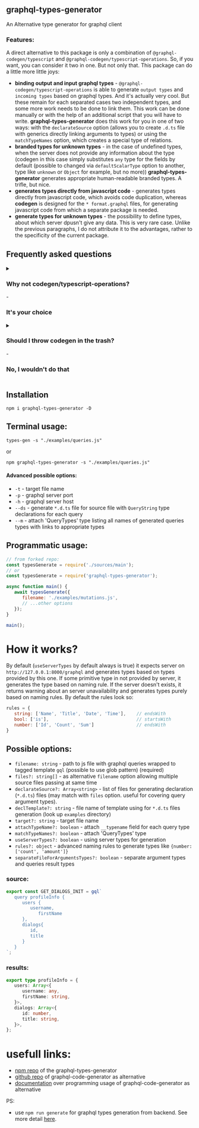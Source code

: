 ## graphql-types-generator

An Alternative type generator for graphql client

### Features: 

A direct alternative to this package is only a combination of `@graphql-codegen/typescript` and `@graphql-codegen/typescript-operations`. So, if you want, you can consider it two in one. But not only that. This package can do a little more little joys:

- **binding output and input graphql types** - `@graphql-codegen/typescript-operations` is able to generate `output types` and `incoming types` based on graphql types. And it's actually very cool. But these remain for each separated cases two independent types, and some more work needs to be done to link them. This work can be done manually or with the help of an additional script that you will have to write. **graphql-types-generator** does this work for you in one of two ways: with the `declarateSource` option (allows you to create `.d.ts` file with generics directly linking arguments to types) or using the `matchTypeNames` option, which creates a special type of relations.
- **branded types for unknown types** - in the case of undefined types, when the server does not provide any information about the type (codegen in this case simply substitutes `any` type for the fields by default (possible to changed via `defaultScalarType` option to another, type like `unknown` or `Object` for example, but no more)) **graphql-types-generator** generates appropriate human-readable branded types. A trifle, but nice.
- **generates types directly from javascript code** - generates types directly from javascript code, which avoids code duplication, whereas **codegen** is designed for the `* format.graphql` files, for generating javascript code from which a separate package is needed.
- **generate types for unknown types** - the possibility to define types, about which server dpusn't give any data. This is very rare case. Unlike the previous paragraphs, I do not attribute it to the advantages, rather to the specificity of the current package.

## Frequently asked questions


<details>
   <summary>
      <h3>Why not codegen/typescript-operations?</h3> - <h3>It's your choice</h3>
   </summary>
   `Codegen/typescript` does not know how out of the box, what it can do (generate types from queries) `graphql-types-generator`. The `codegen/typescript-operations` plugin does the most similar work in the `codegen` ecosystem. But how he does it is somewhat different: at the input, he expects the hard-boiled values of the query arguments, which may be a minor problem with simple queries, but very significant - with complex ones. `Graphql-types-generator` does not have this problem. 
   
And at the moment I also see the following advatages of the `graphql-types-generator` over the `codegen/typescript-operations`:
- `codegen/typescript-operations` generates query types with fields linked to whole types of apropriate server types like this. 
   #### Example: 
   ```gql
   We have:
    mutation SettingsMutationPayload {
        userSettingsMutation(birthday: $birthday){
            profile{
                id,
                firstName
            }
        }
    }   
   ```
   where type of `profile` is `UserType` with 20 fields and `codegen/typescript-operations` generates type with field linked to UserType having all 20 fields instead of 
   just 2 we need:
   ```ts
   export type SettingsMutationPayload = {
     __typename?: 'SettingsMutationPayload';
     profile?: Maybe<UserType>;
   };   
   ```
   Intead of that `codegen/typescript-operations` generates only required fields:
   ```ts
   export type SettingsMutationPayload = {
       userSettingsMutation: {
           profile: {
               id: number,
               username: string
           }
       }
   }
   ```
- has possibility to specify more tiny type for types generation via specify naming rules or server type description (look up `typeFromDescMark` option). Its may be usefull for example for Unions of some fixed strings or numbers instead of base scalar types or using string template literal in the types. That maky possible use the types as generics for more typing covering
- `codegen/typescript-operations` performs generation faster

And the following disadvantages: 

- `codegen/typescript-operations` outputs scalar types for fields more precisely now

</details>

<details>
   <summary>
      <h3>Should I throw codegen in the trash?</h3> - <h3>No, I wouldn't do that</h3>
   </summary>
   It has a rich ecosystem, a community, a set of plugins and support. Therefore, I think that in any case it is worth remembering about it and in some cases, maybe it may turn out to be a more suitable tool.
</details>


## Installation

```shell script
npm i graphql-types-generator -D
```

## Terminal usage:

```shell
types-gen -s "./examples/queries.js"
```
or

```shell script
npm graphql-types-generator -s "./examples/queries.js"
```

#### Advanced possible options: 
- `-t` - target file name 
- `-p` - graphql server port
- `-h` - graphql server host
- `--ds` - generate `*.d.ts` file for source file with `QueryString` type declarations for each query
- `--m` - attach 'QueryTypes' type listing all names of generated queries types with links to appropriate types

## Programmatic usage: 


```javascript
// from forked repo:
const typesGenerate = require('./sources/main');
// or
const typesGenerate = require('graphql-types-generator');

async function main() {
   await typesGenerate({
      filename: './examples/mutations.js',
      // ...other options
   });	
}

main();
```

# How it works?

By default (`useServerTypes` by default always is true) it expects server on `http://127.0.0.1:8000/graphql` and generates types based on types provided by this one. If some primitive type in not provided by server, it generates the type based on naming rule. If the server doesn't exists, it returns warning about an server unavailability and generates types purely based on naming rules. By default the rules look so:

```js
rules = {
   string: ['Name', 'Title', 'Date', 'Time'],    // endsWith
   bool: ['is'],                                 // startsWith
   number: ['Id', 'Count', 'Sum']                // endsWith
}	
```

## Possible options:

- `filename: string` - path to js file with graphql queries wrapped to tagged template `gql` (possible to use glob pattern) (required)
- `files?: string[]` - as alternative `filename` option allowing multiple source files passing at same time
- `declarateSource?: Array<string>` - list of files for generating declaration (`*.d.ts`) files (may match with `files` option. useful for covering query argument types).
- `declTemplate?: string` - file name of template using for `*.d.ts` files generation (look up `examples` directory)
- `target?: string` - target file name
- `attachTypeName?: boolean` - attach `__typename` field for each query type
- `matchTypeNames?: boolean` - attach 'QueryTypes' type
- `useServerTypes?: boolean` - using server types for generation
- `rules?: object` - advanced naming rules to generate types like `{number: ['count', 'amount']}`
- `separateFileForArgumentsTypes?: boolean` - separate argument types and queries result types

### source: 

```js
export const GET_DIALOGS_INIT = gql`
   query profileInfo {
      users {
         username,
            firstName
      },
      dialogs{
         id,
         title
      }
   }
`;
```

### results: 

```ts
export type profileInfo = {
   users: Array<{
      username: any,
      firstName: string,
   }>,
   dialogs: Array<{
      id: number,
      title: string,
   }>,
};
```

# usefull links: 

- [npm repo](https://www.npmjs.com/package/graphql-types-generator) of the graphql-types-generator
- [github repo](https://github.com/dotansimha/graphql-code-generator) of graphql-code-generator as alternative
- [documentation](https://www.graphql-code-generator.com/docs/getting-started/programmatic-usage) over programming usage of graphql-code-generator as alternative

PS: 

- use `npm run generate` for graphql types generation from backend. See more detail [here](https://www.graphql-code-generator.com/docs/getting-started/installation).
